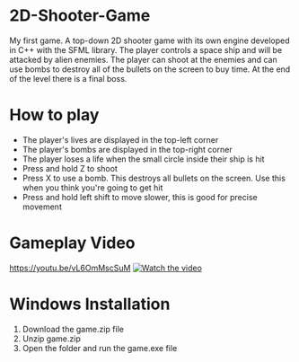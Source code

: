 # 2D-Shooter-Game
My first game. A top-down 2D shooter game with its own engine developed in C++ with the SFML library. The player controls a space ship and will be attacked by alien enemies. The player can shoot at the enemies and can use bombs to destroy all of the bullets on the screen to buy time. At the end of the level there is a final boss. 

# How to play
- The player's lives are displayed in the top-left corner
- The player's bombs are displayed in the top-right corner
- The player loses a life when the small circle inside their ship is hit 
- Press and hold Z to shoot
- Press X to use a bomb. This destroys all bullets on the screen. Use this when you think you're going to get hit
- Press and hold left shift to move slower, this is good for precise movement

# Gameplay Video
https://youtu.be/vL6OmMscSuM
[![Watch the video](https://img.youtube.com/vi/vL6OmMscSuM/maxresdefault.jpg)](https://youtu.be/vL6OmMscSuM)

# Windows Installation
1. Download the game.zip file
2. Unzip game.zip
3. Open the folder and run the game.exe file
